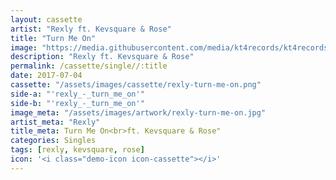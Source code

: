 ```yaml
---
layout: cassette
artist: "Rexly ft. Kevsquare & Rose"
title: "Turn Me On"
image: "https://media.githubusercontent.com/media/kt4records/kt4records.github.io/master/assets/images/socialmedia/rexly-turn-me-on.jpg"
description: "Rexly ft. Kevsquare & Rose"
permalink: /cassette/single//:title
date: 2017-07-04
cassette: "/assets/images/cassette/rexly-turn-me-on.png"
side-a: "'rexly_-_turn_me_on'"
side-b: "'rexly_-_turn_me_on'"
image_meta: "/assets/images/artwork/rexly-turn-me-on.jpg"
artist_meta: "Rexly"
title_meta: Turn Me On<br>ft. Kevsquare & Rose"
categories: Singles
tags: [rexly, kevsquare, rose]
icon: '<i class="demo-icon icon-cassette"></i>'
---
```

